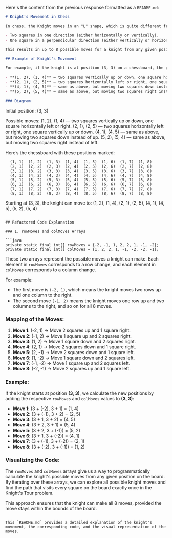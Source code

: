 Here's the content from the previous response formatted as a `README.md`:

```markdown
# Knight's Movement in Chess

In chess, the Knight moves in an "L" shape, which is quite different from other pieces. Specifically, the knight moves:

- Two squares in one direction (either horizontally or vertically).
- One square in a perpendicular direction (either vertically or horizontally).

This results in up to 8 possible moves for a knight from any given position, depending on whether the move stays within the bounds of the board.

## Example of Knight's Movement

For example, if the knight is at position (3, 3) on a chessboard, the possible moves are:

- **(1, 2), (1, 4)** — two squares vertically up or down, one square horizontally left or right.
- **(2, 1), (2, 5)** — two squares horizontally left or right, one square vertically up or down.
- **(4, 1), (4, 5)** — same as above, but moving two squares down instead of up.
- **(5, 2), (5, 4)** — same as above, but moving two squares right instead of left.

### Diagram

```
Initial position: (3, 3)

Possible moves:
(1, 2), (1, 4) — two squares vertically up or down, one square horizontally left or right.
(2, 1), (2, 5) — two squares horizontally left or right, one square vertically up or down.
(4, 1), (4, 5) — same as above, but moving two squares down instead of up.
(5, 2), (5, 4) — same as above, but moving two squares right instead of left.

Here’s the chessboard with these positions marked:
 
      (1, 1)  (1, 2)  (1, 3)  (1, 4)  (1, 5)  (1, 6)  (1, 7)  (1, 8)
      (2, 1)  (2, 2)  (2, 3)  (2, 4)  (2, 5)  (2, 6)  (2, 7)  (2, 8)
      (3, 1)  (3, 2)  (3, 3)  (3, 4)  (3, 5)  (3, 6)  (3, 7)  (3, 8)
      (4, 1)  (4, 2)  (4, 3)  (4, 4)  (4, 5)  (4, 6)  (4, 7)  (4, 8)
      (5, 1)  (5, 2)  (5, 3)  (5, 4)  (5, 5)  (5, 6)  (5, 7)  (5, 8)
      (6, 1)  (6, 2)  (6, 3)  (6, 4)  (6, 5)  (6, 6)  (6, 7)  (6, 8)
      (7, 1)  (7, 2)  (7, 3)  (7, 4)  (7, 5)  (7, 6)  (7, 7)  (7, 8)
      (8, 1)  (8, 2)  (8, 3)  (8, 4)  (8, 5)  (8, 6)  (8, 7)  (8, 8)

Starting at (3, 3), the knight can move to:
(1, 2), (1, 4), (2, 1), (2, 5), (4, 1), (4, 5), (5, 2), (5, 4)
```

## Refactored Code Explanation

### 1. rowMoves and colMoves Arrays

```java
private static final int[] rowMoves = {-2, -1, 1, 2, 2, 1, -1, -2};
private static final int[] colMoves = {1, 2, 2, 1, -1, -2, -2, -1};
```

These two arrays represent the possible moves a knight can make. Each element in `rowMoves` corresponds to a row change, and each element in `colMoves` corresponds to a column change.

For example:

- The first move is `(-2, 1)`, which means the knight moves two rows up and one column to the right.
- The second move `(-1, 2)` means the knight moves one row up and two columns to the right, and so on for all 8 moves.

### Mapping of the Moves:

1. **Move 1**: (-2, 1) → Move 2 squares up and 1 square right.
2. **Move 2**: (-1, 2) → Move 1 square up and 2 squares right.
3. **Move 3**: (1, 2) → Move 1 square down and 2 squares right.
4. **Move 4**: (2, 1) → Move 2 squares down and 1 square right.
5. **Move 5**: (2, -1) → Move 2 squares down and 1 square left.
6. **Move 6**: (1, -2) → Move 1 square down and 2 squares left.
7. **Move 7**: (-1, -2) → Move 1 square up and 2 squares left.
8. **Move 8**: (-2, -1) → Move 2 squares up and 1 square left.

### Example:

If the knight starts at position **(3, 3)**, we calculate the new positions by adding the respective `rowMoves` and `colMoves` values to **(3, 3)**:

- **Move 1**: (3 + (-2), 3 + 1) = (1, 4)
- **Move 2**: (3 + (-1), 3 + 2) = (2, 5)
- **Move 3**: (3 + 1, 3 + 2) = (4, 5)
- **Move 4**: (3 + 2, 3 + 1) = (5, 4)
- **Move 5**: (3 + 2, 3 + (-1)) = (5, 2)
- **Move 6**: (3 + 1, 3 + (-2)) = (4, 1)
- **Move 7**: (3 + (-1), 3 + (-2)) = (2, 1)
- **Move 8**: (3 + (-2), 3 + (-1)) = (1, 2)

### Visualizing the Code:

The `rowMoves` and `colMoves` arrays give us a way to programmatically calculate the knight's possible moves from any given position on the board. By iterating over these arrays, we can explore all possible knight moves and find the path that visits every square on the board exactly once in the Knight's Tour problem.

This approach ensures that the knight can make all 8 moves, provided the move stays within the bounds of the board.
```

This `README.md` provides a detailed explanation of the knight's movement, the corresponding code, and the visual representation of the moves.
